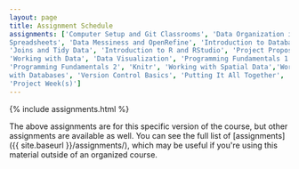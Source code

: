 ```yaml
---
layout: page
title: Assignment Schedule
assignments: ['Computer Setup and Git Classrooms', 'Data Organization in
Spreadsheets', 'Data Messiness and OpenRefine', 'Introduction to Databases',
'Joins and Tidy Data', 'Introduction to R and RStudio', 'Project Proposals',
'Working with Data', 'Data Visualization', 'Programming Fundamentals 1',
'Programming Fundamentals 2', 'Knitr', 'Working with Spatial Data','Working
with Databases', 'Version Control Basics', 'Putting It All Together',
'Project Week(s)']
---
```


{% include assignments.html %}

The above assignments are for this specific version of the course, but other
assignments are available as well. You can see the full list of
[assignments]({{ site.baseurl }}/assignments/), which may be useful if you're using this material
outside of an organized course.

<!-- Schedule Management
- Update the `assignments:` list with `title:` from `assignments/` files.
- Add 'Template' to `assignments:` to view the course template from `docs/`.
- The remaining content should be left AS IS.
-->
